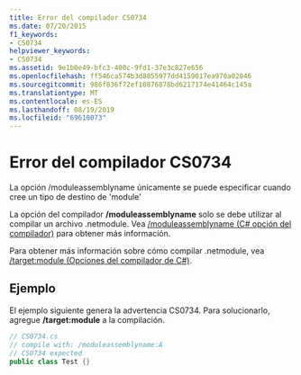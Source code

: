 ```yaml
---
title: Error del compilador CS0734
ms.date: 07/20/2015
f1_keywords:
- CS0734
helpviewer_keywords:
- CS0734
ms.assetid: 9e1b0e49-bfc3-400c-9fd1-37e3c827e656
ms.openlocfilehash: ff546ca574b3d8855977dd4159017ea970a02846
ms.sourcegitcommit: 986f836f72ef10876878bd6217174e41464c145a
ms.translationtype: MT
ms.contentlocale: es-ES
ms.lasthandoff: 08/19/2019
ms.locfileid: "69610073"
---
```

# <a name="compiler-error-cs0734"></a>Error del compilador CS0734
La opción /moduleassemblyname únicamente se puede especificar cuando cree un tipo de destino de 'module'  
  
 La opción del compilador **/moduleassemblyname** solo se debe utilizar al compilar un archivo .netmodule. Vea [/moduleassemblyname (C# opción del compilador)](../language-reference/compiler-options/moduleassemblyname-compiler-option.md) para obtener más información.  
  
 Para obtener más información sobre cómo compilar .netmodule, vea [/target:module (Opciones del compilador de C#)](../language-reference/compiler-options/target-module-compiler-option.md).  
  
## <a name="example"></a>Ejemplo  
 El ejemplo siguiente genera la advertencia CS0734. Para solucionarlo, agregue **/target:module** a la compilación.  
  
```csharp  
// CS0734.cs  
// compile with: /moduleassemblyname:A  
// CS0734 expected  
public class Test {}  
```
